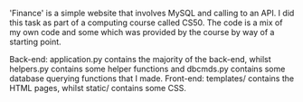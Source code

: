'Finance' is a simple website that involves MySQL and calling to an API. I did this task as part of a computing course called CS50. The code is a mix of my own code and some which was provided by the course by way of a starting point.

Back-end: application.py contains the majority of the back-end, whilst helpers.py contains some helper functions and dbcmds.py contains some database querying functions that I made. 
Front-end: templates/ contains the HTML pages, whilst static/ contains some CSS. 
